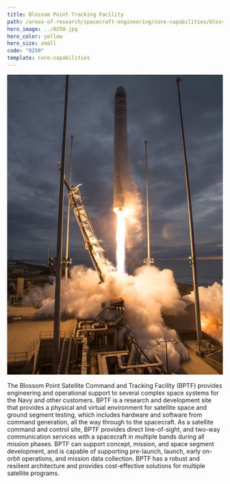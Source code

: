 ```yaml
---
title: Blossom Point Tracking Facility
path: /areas-of-research/spacecraft-engineering/core-capabilities/blossom-point-tracking-facility
hero_image: ../8250.jpg
hero_color: yellow
hero_size: small
code: "8250"
template: core-capabilities
---
```

![Rocket Launch](8251.jpg)

The Blossom Point Satellite Command and Tracking Facility (BPTF) provides engineering and operational support to several complex space systems for the Navy and other customers. BPTF is a research and development site that provides a physical and virtual environment for satellite space and ground segment testing, which includes hardware and software from command generation, all the way through to the spacecraft. As a satellite command and control site, BPTF provides direct line-of-sight, and two-way communication services with a spacecraft in multiple bands during all mission phases. BPTF can support concept, mission, and space segment development, and is capable of supporting pre-launch, launch, early on-orbit operations, and mission data collection. BPTF has a robust and resilient architecture and provides cost-effective solutions for multiple satellite programs.